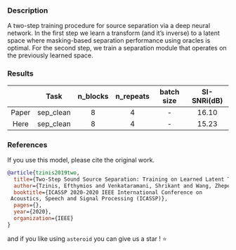### Description
A two-step training procedure for source
separation via a deep neural network. In the first step we learn a
transform (and it’s inverse) to a latent space where masking-based
separation performance using oracles is optimal. For the second step,
we train a separation module that operates on the previously learned
space. 

### Results 

|      |   Task    | n_blocks | n_repeats | batch size |SI-SNRi(dB) | 
|:----:|:---------:|:--------:|:---------:|:----------:|:----------:|
| Paper| sep_clean |    8     |     4     |     -      |    16.10   | 
| Here | sep_clean |    8     |     4     |     -      |    15.23   |

### References
If you use this model, please cite the original work.
```BibTex
@article{tzinis2019two,
  title={Two-Step Sound Source Separation: Training on Learned Latent Targets},
  author={Tzinis, Efthymios and Venkataramani, Shrikant and Wang, Zhepei and Subakan, Cem and Smaragdis, Paris},
  booktitle={ICASSP 2020-2020 IEEE International Conference on
 Acoustics, Speech and Signal Processing (ICASSP)},
  pages={},
  year={2020},
  organization={IEEE}
}
```

and if you like using `asteroid` you can give us a star ! :star: